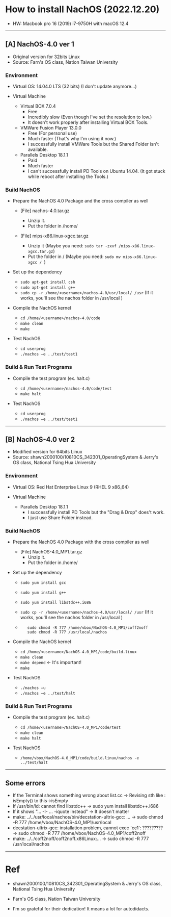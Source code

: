 # How to install NachOS (2022.12.20)

- HW: Macbook pro 16 (2019) i7-9750H with macOS 12.4

---

## [A] NachOS-4.0 ver 1 
- Original version for 32bits Linux
- Source: Farn's OS class, Nation Taiwan University

### Environment

- Virtual OS: 14.04.0 LTS (32 bits) (I don't update anymore...)

- Virtual Machine
  - Virtual BOX 7.0.4
    - Free
    - Incredibly slow (Even though I've set the resolution to low.)
    - It doesn't work properly after installing Virtual BOX Tools.
  - VMWare Fusion Player 13.0.0
    - Free (For personal use)
    - Much faster (That's why I'm using it now.)
    - I successfully install VMWare Tools but the Shared Folder isn't available.
  - Parallels Desktop 18.1.1
    - Paid
    - Much faster
    - I can't successfully install PD Tools on Ubuntu 14.04. (It got stuck while reboot after installing the Tools.)

### Build NachOS

- Prepare the NachOS 4.0 Package and the cross compiler as well
  - [File] nachos-4.0.tar.gz 
    - Unzip it.
    - Put the folder in /home/<username>
 
  - [File] mips-x86.linux-xgcc.tar.gz
    - Unzip it
      (Maybe you need: ```sudo tar -zxvf /mips-x86.linux-xgcc.tar.gz```)
    - Put the folder in /
      (Maybe you need: ```sudo mv mips-x86.linux-xgcc / ```)
  
- Set up the dependency
  - ```sudo apt-get install csh```
  - ```sudo apt-get install g++```
  - ```sudo cp -r /home/<username>/nachos-4.0/usr/local/ /usr```
  (If it works, you'll see the nachos folder in /usr/local )
  
- Compile the NachOS kernel
  - ```cd /home/<username>/nachos-4.0/code```
  - ```make clean```
  - ```make ```

- Test NachOS
  - ```cd userprog```
  - ```./nachos –e ../test/test1```
  
### Build & Run Test Programs

- Compile the test program (ex. halt.c)
  - ```cd /home/<username>/nachos-4.0/code/test```
  - ```make halt```
 
- Test NachOS
  - ```cd userprog```
  - ```./nachos –e ../test/test1```

---

## [B] NachOS-4.0 ver 2 
- Modified version for 64bits Linux
- Source: shawn2000100/10810CS_342301_OperatingSystem & Jerry's OS class, National Tsing Hua University


### Environment

- Virtual OS: Red Hat Enterprise Linux 9 (RHEL 9 x86_64)

- Virtual Machine
  - Parallels Desktop 18.1.1
    - I successfully install PD Tools but the "Drag & Drop" does't work.
    - I just use Share Folder instead.

### Build NachOS

- Prepare the NachOS 4.0 Package with the cross compiler as well
  - [File] NachOS-4.0_MP1.tar.gz
    - Unzip it.
    - Put the folder in /home/<username>
  
- Set up the dependency
  - ```sudo yum install gcc```
  - ```sudo yum install g++```
  - ```sudo yum install libstdc++.i686```
  
  - ```sudo cp -r /home/<username>/nachos-4.0/usr/local/ /usr```
  (If it works, you'll see the nachos folder in /usr/local )
  
  - ```sudo chmod -R 777 /home/vbox/NachOS-4.0_MP1/usr/local
       sudo chmod -R 777 /home/vbox/NachOS-4.0_MP1/coff2noff
       sudo chmod -R 777 /usr/local/nachos
	```
  
- Compile the NachOS kernel
  - ```cd /home/<username>/NachOS-4.0_MP1/code/build.linux```
  - ```make clean```
  - ```make depend``` <- It's important!
  - ```make```

- Test NachOS
  - ```./nachos –u```
  - ```./nachos –e ../test/halt```
  
### Build & Run Test Programs

- Compile the test program (ex. halt.c)
  - ```cd /home/<username>/NachOS-4.0_MP1/code/test```
  - ```make clean```
  - ```make halt```
 
- Test NachOS
  - ```/home/vbox/NachOS-4.0_MP1/code/build.linux/nachos -e ../test/halt```

---

## Some errors
- If the Terminal shows something wrong about list.cc
  -> Revising sth like : isEmpty() to this->isEmpty
- If /usr/bin/ld: cannot find libstdc++
  -> sudo yum install libstdc++.i686
- If it shows "... -I- ... -iquote instead" -> It doesn't matter
- make: ../../usr/local/nachos/bin/decstation-ultrix-gcc: ...
	-> sudo chmod -R 777 /home/vbox/NachOS-4.0_MP1/usr/local
- decstation-ultrix-gcc: installation problem, cannot exec `cc1': ?????????
	-> sudo chmod -R 777 /home/vbox/NachOS-4.0_MP1/coff2noff
- make: ../../coff2noff/coff2noff.x86Linux:...
	-> sudo chmod -R 777 /usr/local/nachos

---

# Ref
- shawn2000100/10810CS_342301_OperatingSystem & Jerry's OS class, National Tsing Hua University
- Farn's OS class, Nation Taiwan University

- I'm so grateful for their dedication! It means a lot for autodidacts.
